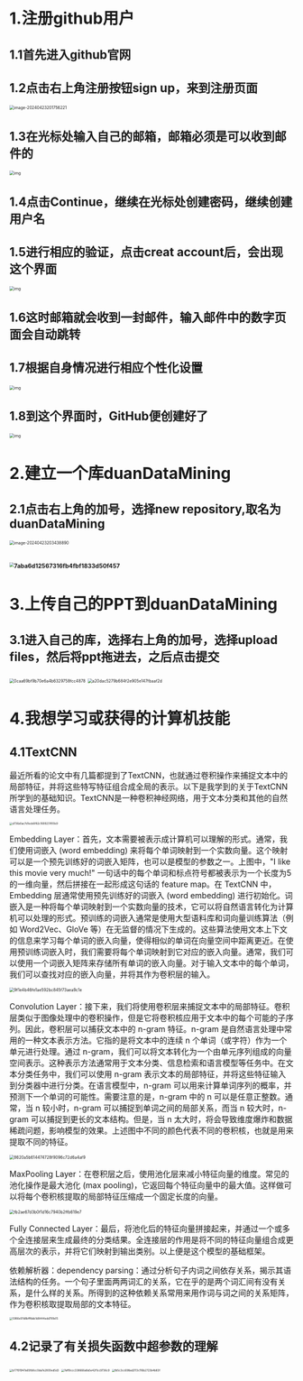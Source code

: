 # 1.注册github用户

## 1.1首先进入github官网

## 1.2点击右上角注册按钮sign up，来到注册页面

<img src="C:\Users\asus\AppData\Roaming\Typora\typora-user-images\image-20240423201756221.png" alt="image-20240423201756221" style="zoom: 50%;" />

## 1.3在光标处输入自己的邮箱，邮箱必须是可以收到邮件的

<img src="https://img-blog.csdnimg.cn/img_convert/4a4df5bd0a2c340b418f7f6073ccee2d.png" alt="img" style="zoom:50%;" />

## 1.4点击Continue，继续在光标处创建密码，继续创建用户名

## 1.5进行相应的验证，点击creat account后，会出现这个界面

<img src="https://img-blog.csdnimg.cn/25b20ac4d0994b45a535443f5593cfda.png" alt="img" style="zoom:50%;" />

## 1.6这时邮箱就会收到一封邮件，输入邮件中的数字页面会自动跳转

## 1.7根据自身情况进行相应个性化设置

<img src="https://img-blog.csdnimg.cn/118a769bcbb44a09897cf8e6a36250d5.png" alt="img" style="zoom:50%;" />

## 1.8到这个界面时，GitHub便创建好了

<img src="https://img-blog.csdnimg.cn/img_convert/7ae713ced2a9079212229b71d845d817.png" alt="img" style="zoom:50%;" />

# 2.建立一个库duanDataMining

## 2.1点击右上角的加号，选择new repository,取名为duanDataMining

<img src="C:\Users\asus\AppData\Roaming\Typora\typora-user-images\image-20240423203438890.png" alt="image-20240423203438890" style="zoom:50%;" />

## <img src="D:\文档\WeChat Files\wxid_88zgrxwxzbq222\FileStorage\Temp\7aba6d12567316fb4fbf1833d50f457.png" alt="7aba6d12567316fb4fbf1833d50f457" style="zoom:50%;" />

# 3.上传自己的PPT到duanDataMining

## 3.1进入自己的库，选择右上角的加号，选择upload files，然后将ppt拖进去，之后点击提交

<img src="D:\文档\WeChat Files\wxid_88zgrxwxzbq222\FileStorage\Temp\0caa69bf9b70e6a4b6329758fcc4878.png" alt="0caa69bf9b70e6a4b6329758fcc4878" style="zoom:50%;" />

<img src="D:\文档\WeChat Files\wxid_88zgrxwxzbq222\FileStorage\Temp\a20dac5279b684f2e905e147fbaaf2d.png" alt="a20dac5279b684f2e905e147fbaaf2d" style="zoom:50%;" />

# 4.我想学习或获得的计算机技能

## 4.1TextCNN

最近所看的论文中有几篇都提到了TextCNN，也就通过卷积操作来捕捉文本中的局部特征，并将这些特写特征组合成全局的表示。以下是我学到的关于TextCNN所学到的基础知识。TextCNN是一种卷积神经网络，用于文本分类和其他的自然语言处理任务。

<img src="D:\文档\WeChat Files\wxid_88zgrxwxzbq222\FileStorage\Temp\d736a5ac7d1ecb6f82c1699231f00e9.jpg" alt="d736a5ac7d1ecb6f82c1699231f00e9" style="zoom: 33%;" />

Embedding Layer：首先，文本需要被表示成计算机可以理解的形式。通常，我们使用词嵌入 (word embedding) 来将每个单词映射到一个实数向量。这个映射可以是一个预先训练好的词嵌入矩阵，也可以是模型的参数之一。上图中，"I like this movie very much!" 一句话中的每个单词和标点符号都被表示为一个长度为5的一维向量，然后拼接在一起形成这句话的 feature map。在 TextCNN 中，Embedding 层通常使用预先训练好的词嵌入 (word embedding) 进行初始化。词嵌入是一种将每个单词映射到一个实数向量的技术，它可以将自然语言转化为计算机可以处理的形式。预训练的词嵌入通常是使用大型语料库和词向量训练算法（例如 Word2Vec、GloVe 等）在无监督的情况下生成的。这些算法使用文本上下文的信息来学习每个单词的嵌入向量，使得相似的单词在向量空间中距离更近。在使用预训练词嵌入时，我们需要将每个单词映射到它对应的嵌入向量。通常，我们可以使用一个词嵌入矩阵来存储所有单词的嵌入向量。对于输入文本中的每个单词，我们可以查找对应的嵌入向量，并将其作为卷积层的输入。

<img src="D:\文档\WeChat Files\wxid_88zgrxwxzbq222\FileStorage\Temp\9f1e4b46fe1ae592bc845f73aea9c1e.jpg" alt="9f1e4b46fe1ae592bc845f73aea9c1e" style="zoom: 50%;" />

Convolution Layer：接下来，我们将使用卷积层来捕捉文本中的局部特征。卷积层类似于图像处理中的卷积操作，但是它将卷积核应用于文本中的每个可能的子序列。因此，卷积层可以捕获文本中的 n-gram 特征。n-gram 是自然语言处理中常用的一种文本表示方法。它指的是将文本中的连续 n 个单词（或字符）作为一个单元进行处理。通过 n-gram，我们可以将文本转化为一个由单元序列组成的向量空间表示。这种表示方法通常用于文本分类、信息检索和语言模型等任务中。在文本分类任务中，我们可以使用 n-gram 表示文本的局部特征，并将这些特征输入到分类器中进行分类。在语言模型中，n-gram 可以用来计算单词序列的概率，并预测下一个单词的可能性。需要注意的是，n-gram 中的 n 可以是任意正整数。通常，当 n 较小时，n-gram 可以捕捉到单词之间的局部关系，而当 n 较大时，n-gram 可以捕捉到更长的文本结构。但是，当 n 太大时，将会导致维度爆炸和数据稀疏问题，影响模型的效果。上述图中不同的颜色代表不同的卷积核，也就是用来提取不同的特征。

<img src="D:\文档\WeChat Files\wxid_88zgrxwxzbq222\FileStorage\Temp\8620a5b614474728f9096c72d6a4af9.jpg" alt="8620a5b614474728f9096c72d6a4af9" style="zoom: 50%;" />

MaxPooling Layer：在卷积层之后，使用池化层来减小特征向量的维度。常见的池化操作是最大池化 (max pooling)，它返回每个特征向量中的最大值。这样做可以将每个卷积核提取的局部特征压缩成一个固定长度的向量。

<img src="D:\文档\WeChat Files\wxid_88zgrxwxzbq222\FileStorage\Temp\fb2ae67d3b0f1d16c7940b2ffb619e7.jpg" alt="fb2ae67d3b0f1d16c7940b2ffb619e7" style="zoom: 50%;" />

Fully Connected Layer：最后，将池化后的特征向量拼接起来，并通过一个或多个全连接层来生成最终的分类结果。全连接层的作用是将不同的特征向量组合成更高层次的表示，并将它们映射到输出类别。以上便是这个模型的基础框架。

依赖解析器：dependency parsing：通过分析句子内词之间依存关系，揭示其语法结构的任务。一个句子里面两两词汇的关系，它在乎的是两个词汇间有没有关系，是什么样的关系。所得到的这种依赖关系常用来用作词与词之间的关系矩阵，作为卷积核取提取局部的文本特征。

<img src="D:\文档\WeChat Files\wxid_88zgrxwxzbq222\FileStorage\Temp\5986e97d8bfffbbb1d8444edd799e15.jpg" alt="5986e97d8bfffbbb1d8444edd799e15" style="zoom:33%;" />

## 4.2记录了有关损失函数中超参数的理解

<img src="D:\文档\WeChat Files\wxid_88zgrxwxzbq222\FileStorage\Temp\b77f91947a65fb8cc0da7e2800ed5d3.jpg" alt="b77f91947a65fb8cc0da7e2800ed5d3" style="zoom: 33%;" />

<img src="D:\文档\WeChat Files\wxid_88zgrxwxzbq222\FileStorage\Temp\7aff9ccc338666a8a5e42f1cc9736c9.jpg" alt="7aff9ccc338666a8a5e42f1cc9736c9" style="zoom: 33%;" />

<img src="D:\文档\WeChat Files\wxid_88zgrxwxzbq222\FileStorage\Temp\fb5c3cc698ad2113c116b2723b4b83f.jpg" alt="fb5c3cc698ad2113c116b2723b4b83f" style="zoom:33%;" />
